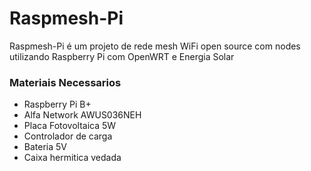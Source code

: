 # Raspmesh-Pi
Raspmesh-Pi é um projeto de rede mesh WiFi open source com nodes utilizando Raspberry Pi com OpenWRT e Energia Solar
### Materiais Necessarios
- Raspberry Pi B+
- Alfa Network AWUS036NEH
- Placa Fotovoltaica 5W
- Controlador de carga
- Bateria 5V
- Caixa hermitica vedada
